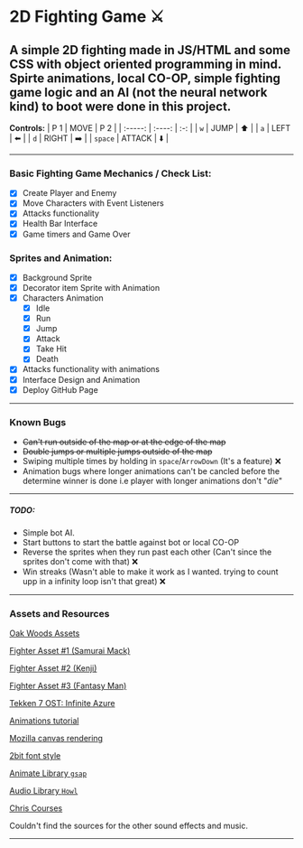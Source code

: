 # 2D Fighting Game ⚔

A simple 2D fighting made in JS/HTML and some CSS with object oriented programming in mind. Spirte animations, local CO-OP, simple fighting game logic and an AI (not the neural network kind) to boot were done in this project. 
---
**Controls:**
|   P 1   |  MOVE  | P 2 |
| :-----: | :----: | :-: |
|   `w`   |  JUMP  | ⬆️  |
|   `a`   |  LEFT  | ⬅️  |
|   `d`   | RIGHT  | ➡️  |
| `space` | ATTACK | ⬇️  |

---
### Basic Fighting Game Mechanics / Check List:

- [x] Create Player and Enemy
- [x] Move Characters with Event Listeners
- [x] Attacks functionality
- [x] Health Bar Interface
- [x] Game timers and Game Over

### Sprites and Animation:

- [x] Background Sprite
- [x] Decorator item Sprite with Animation
- [x] Characters Animation
  - [x] Idle
  - [x] Run
  - [x] Jump
  - [x] Attack
  - [x] Take Hit
  - [x] Death
- [x] Attacks functionality with animations
- [x] Interface Design and Animation
- [x] Deploy GitHub Page
---
### Known Bugs

- ~~Can't run outside of the map or at the edge of the map~~
- ~~Double jumps or multiple jumps outside of the map~~
- Swiping multiple times by holding in `space`/`ArrowDown` (It's a feature) ❌
- Animation bugs where longer animations can't be cancled before the determine winner is done i.e player with longer animations don't "*die*"
---
##### TODO:
- Simple bot AI.
- Start buttons to start the battle against bot or local CO-OP
- Reverse the sprites when they run past each other (Can't since the sprites don't come with that) ❌
- Win streaks (Wasn't able to make it work as I wanted. trying to count upp in a infinity loop isn't that great) ❌
---
### Assets and Resources
[Oak Woods Assets](https://brullov.itch.io/oak-woods)

[Fighter Asset #1 (Samurai Mack)](https://luizmelo.itch.io/martial-hero)

[Fighter Asset #2 (Kenji)](https://luizmelo.itch.io/martial-hero-2)

[Fighter Asset #3 (Fantasy Man)](https://luizmelo.itch.io/fantasy-warrior)

[Tekken 7 OST: Infinite Azure](https://www.youtube.com/watch?v=iV36oKczdzE)

[Animations tutorial](https://youtu.be/MHGgVlrlkYc)

[Mozilla canvas rendering](https://developer.mozilla.org/en-US/docs/Web/API/CanvasRenderingContext2D/drawImage)

[2bit font style](https://fonts.google.com/share?selection.family=Press%20Start%202P)

[Animate Library `gsap`](https://cdnjs.com/libraries/gsap)

[Audio Library `Howl`](https://howlerjs.com/)

[Chris Courses](https://www.youtube.com/c/ChrisCourses)

Couldn't find the sources for the other sound effects and music.

---